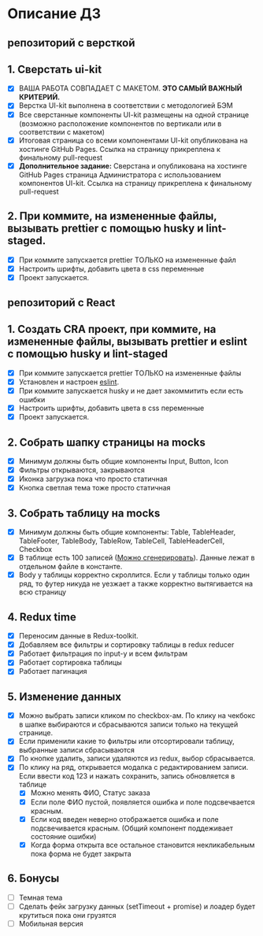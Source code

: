 # Описание ДЗ

## репозиторий с версткой

## 1. Сверстать ui-kit

- [x] ВАША РАБОТА СОВПАДАЕТ С МАКЕТОМ. **ЭТО САМЫЙ ВАЖНЫЙ КРИТЕРИЙ.**
- [x] Верстка UI-kit выполнена в соответствии с методологией БЭМ
- [x] Все сверстанные компоненты UI-kit размещены на одной странице (возможно расположение компонентов по вертикали или в соответствии с макетом)
- [x] Итоговая страница со всеми компонентами UI-kit опубликована на хостинге GitHub Pages. Ссылка на страницу прикреплена к финальному pull-request
- [x] **Дополнительное задание:** Сверстана и опубликована на хостинге GitHub Pages страница Администратора с использованием компонентов UI-kit. Ссылка на страницу прикреплена к финальному pull-request

## 2. При коммите, на измененные файлы, вызывать prettier с помощью husky и lint-staged.

- [x] При коммите запускается prettier ТОЛЬКО на измененные файл
- [x] Настроить шрифты, добавить цвета в css переменные
- [x] Проект запускается.

## репозиторий с React

## 1. Создать CRA проект, при коммите, на измененные файлы, вызывать prettier и eslint с помощью husky и lint-staged

- [x] При коммите запускается prettier ТОЛЬКО на измененные файлы
- [x] Установлен и настроен [eslint](https://www.npmjs.com/package/eslint-kit).
- [x] При коммите запускается husky и не дает закоммитить если есть ошибки
- [x] Настроить шрифты, добавить цвета в css переменные
- [x] Проект запускается.

## 2. Собрать шапку страницы на mocks

- [x] Минимум должны быть общие компоненты Input, Button, Icon
- [x] Фильтры открываются, закрываются
- [x] Иконка загрузка пока что просто статичная
- [x] Кнопка светлая тема тоже просто статичная

## 3. Собрать таблицу на mocks

- [x] Минимум должны быть общие компоненты: Table, TableHeader, TableFooter, TableBody, TableRow, TableCell, TableHeaderCell, Checkbox
- [x] В таблице есть 100 записей ([Можно сгенерировать](https://json-generator.com/)). Данные лежат в отдельном файле в константе.
- [x] Body у таблицы корректно скроллится. Если у таблицы только один ряд, то футер никуда не уезжает а также корректно вытягивается на всю страницу

## 4. Redux time

- [x] Переносим данные в Redux-toolkit.
- [x] Добавляем все фильтры и сортировку таблицы в redux reducer
- [x] Работает фильтрация по input-у и всем фильтрам
- [x] Работает сортировка таблицы
- [x] Работает пагинация

## 5. Изменение данных

- [x] Можно выбрать записи кликом по checkbox-ам. По клику на чекбокс в шапке выбираются и сбрасываются записи только на текущей странице.
- [x] Если применили какие то фильтры или отсортировали таблицу, выбранные записи сбрасываются
- [x] По кнопке удалить, записи удаляются из redux, выбор сбрасывается.
- [x] По клику на ряд, открывается модалка с редактированием записи. Если ввести код 123 и нажать сохранить, запись обновляется в таблице
  - [x] Можно менять ФИО, Статус заказа
  - [x] Если поле ФИО пустой, появляется ошибка и поле подсвечвается красным.
  - [x] Если код введен неверно отображается ошибка и поле подсвечивается красным. (Общий компонент поддеживает состояние ошибки)
  - [x] Когда форма открыта все остальное становится некликабельным пока форма не будет закрыта

## 6. Бонусы

- [ ] Темная тема
- [ ] Сделать фейк загрузку данных (setTimeout + promise) и лоадер будет крутиться пока они грузятся
- [ ] Мобильная версия
